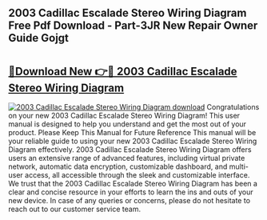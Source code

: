 ## 2003 Cadillac Escalade Stereo Wiring Diagram Free Pdf Download - Part-3JR New Repair Owner Guide Gojgt

# <h2><a href="http://dfpf6z6.blite.top/?on=2003+Cadillac+Escalade+Stereo+Wiring+Diagram">🔗Download New 👉🔴 2003 Cadillac Escalade Stereo Wiring Diagram</a></h2>

[![2003 Cadillac Escalade Stereo Wiring Diagram download](https://i.imgur.com/lujVjoI.png)](http://dfpf6z6.blite.top/?on=2003+Cadillac+Escalade+Stereo+Wiring+Diagram)
Congratulations on your new 2003 Cadillac Escalade Stereo Wiring Diagram! This user manual is designed to help you understand and get the most out of your product. Please Keep This Manual for Future Reference This manual will be your reliable guide to using your new 2003 Cadillac Escalade Stereo Wiring Diagram effectively. 2003 Cadillac Escalade Stereo Wiring Diagram offers users an extensive range of advanced features, including virtual private network, automatic data encryption, customizable dashboard, and multi-user access, all accessible through the sleek and customizable interface. We trust that the 2003 Cadillac Escalade Stereo Wiring Diagram has been a clear and concise resource in your efforts to learn the ins and outs of your new device. In case of any queries or concerns, please do not hesitate to reach out to our customer service team.
